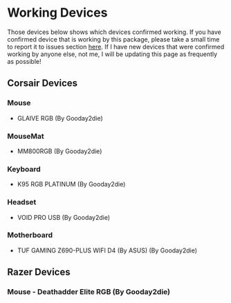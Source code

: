 
# Working Devices  
Those devices below shows which devices confirmed working. If you have confirmed device that is working by this package, please take a small time to report it to issues section [here](https://github.com/gooday2die/PyRGBDev/issues/1). If I have new devices that were confirmed working by anyone else, not me, I will be updating this page as frequently as possible!

## Corsair Devices  
### Mouse  
- GLAIVE RGB (By Gooday2die)   
### MouseMat  
- MM800RGB (By Gooday2die)   
### Keyboard  
- K95 RGB PLATINUM (By Gooday2die)   
### Headset  
- VOID PRO USB (By Gooday2die)   
### Motherboard  
- TUF GAMING Z690-PLUS WIFI D4 (By ASUS) (By Gooday2die)   
## Razer Devices  
 ### Mouse - Deathadder Elite RGB (By Gooday2die)